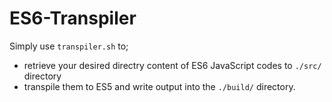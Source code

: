 # ES6-Transpiler

Simply use ```transpiler.sh``` to;
- retrieve your desired directry content of ES6 JavaScript codes to ```./src/``` directory
- transpile them to ES5 and write output into the ```./build/``` directory.

